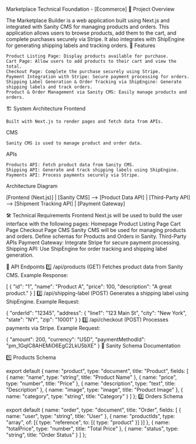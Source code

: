 Marketplace Technical Foundation - [Ecommerce]
📌 Project Overview

The Marketplace Builder is a web application built using Next.js and integrated with Sanity CMS for managing products and orders. This application allows users to browse products, add them to the cart, and complete purchases securely via Stripe. It also integrates with ShipEngine for generating shipping labels and tracking orders.
🌟 Features

    Product Listing Page: Display products available for purchase.
    Cart Page: Allow users to add products to their cart and view the total.
    Checkout Page: Complete the purchase securely using Stripe.
    Payment Integration with Stripe: Secure payment processing for orders.
    Shipping Label Generation & Order Tracking via ShipEngine: Generate shipping labels and track orders.
    Product & Order Management via Sanity CMS: Easily manage products and orders.

🏗️ System Architecture
Frontend

    Built with Next.js to render pages and fetch data from APIs.

CMS

    Sanity CMS is used to manage product and order data.

APIs

    Products API: Fetch product data from Sanity CMS.
    Shipping API: Generate and track shipping labels using ShipEngine.
    Payments API: Process payments securely via Stripe.

Architecture Diagram

[Frontend (Next.js)]
    |
[Sanity CMS] --> [Product Data API]
    |
[Third-Party API] --> [Shipment Tracking API]
    |
[Payment Gateway]

🛠️ Technical Requirements
Frontend
Next.js will be used to build the user interface with the following pages:
Homepage
Product Listing Page
Cart Page
Checkout Page
CMS
Sanity CMS will be used for managing products and orders.
Define schemas for Products and Orders in Sanity.
Third-Party APIs
Payment Gateway: Integrate Stripe for secure payment processing.
Shipping API: Use ShipEngine for order tracking and shipping label generation.

📡 API Endpoints
1️⃣ /api/products (GET)
Fetches product data from Sanity CMS.
Example Response:

[
  {
    "id": "1",
    "name": "Product A",
    "price": 100,
    "description": "A great product."
  }
]
2️⃣ /api/shipping-label (POST)
Generates a shipping label using ShipEngine.
Example Request:

{
  "orderId": "12345",
  "address": {
    "line1": "123 Main St",
    "city": "New York",
    "state": "NY",
    "zip": "10001"
  }
}
3️⃣ /api/checkout (POST)
Processes payments via Stripe.
Example Request:

{
  "amount": 200,
  "currency": "USD",
  "paymentMethodId": "pm_1GqIC8AHEMiO6EgC2LkU5bXE"
}
📝 Sanity Schema Documentation

1️⃣ Products Schema

export default {
  name: "product",
  type: "document",
  title: "Product",
  fields: [
    { name: "name", type: "string", title: "Product Name" },
    { name: "price", type: "number", title: "Price" },
    { name: "description", type: "text", title: "Description" },
    { name: "image", type: "image", title: "Product Image" },
    { name: "category", type: "string", title: "Category" }
  ]
};
2️⃣ Orders Schema

export default {
  name: "order",
  type: "document",
  title: "Order",
  fields: [
    { name: "user", type: "string", title: "User" },
    { name: "productIds", type: "array", of: [{ type: "reference", to: [{ type: "product" }] }] },
    { name: "totalPrice", type: "number", title: "Total Price" },
    { name: "status", type: "string", title: "Order Status" }
  ]
};
